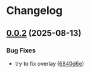 # Changelog

## [0.0.2](https://github.com/Draco1js/subsonic-native/compare/subsonic-native-v0.0.1...subsonic-native-v0.0.2) (2025-08-13)


### Bug Fixes

* try to fix overlay ([6840d6e](https://github.com/Draco1js/subsonic-native/commit/6840d6ee2f4d67a328b9cecabeceaa813444e0c5))
